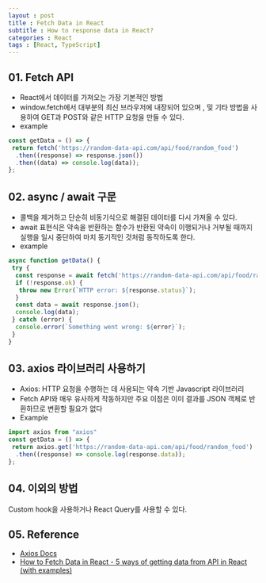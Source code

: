 ```yaml
---
layout : post
title : Fetch Data in React
subtitle : How to response data in React?
categories : React
tags : [React, TypeScript]
---
```


## 01. Fetch API

- React에서 데이터를 가져오는 가장 기본적인 방법
- window.fetch에서 대부분의 최신 브라우저에 내장되어 있으며 , 및 기타 방법을 사용하여 GET과 POST와 같은 HTTP 요청을 만들 수 있다.
- example

```TypeScript
const getData = () => {
 return fetch('https://random-data-api.com/api/food/random_food')
  .then((response) => response.json())
  .then((data) => console.log(data));
};
```

## 02. async / await 구문

- 콜백을 제거하고 단순히 비동기식으로 해결된 데이터를 다시 가져올 수 있다.
- await 표현식은 약속을 반환하는 함수가 반환된 약속이 이행되거나 거부될 때까지 실행을 일시 중단하여 마치 동기적인 것처럼 동작하도록 한다.
- example
  
```TypeScript
async function getData() {
 try { 
  const response = await fetch('https://random-data-api.com/api/food/random_food');
  if (!response.ok) {
   throw new Error(`HTTP error: ${response.status}`);
  }
  const data = await response.json();
  console.log(data);
 } catch (error) {
  console.error(`Something went wrong: ${error}`);
 }
}
```

## 03. axios 라이브러리 사용하기

- Axios: HTTP 요청을 수행하는 데 사용되는 약속 기반 Javascript 라이브러리
- Fetch API와 매우 유사하게 작동하지만 주요 이점은 이미 결과를 JSON 객체로 반환하므로 변환할 필요가 없다
- Example
  
```TypeScript
import axios from "axios"
const getData = () => {
 return axios.get('https://random-data-api.com/api/food/random_food')
  .then((response) => console.log(response.data));
};
```

## 04. 이외의 방법

Custom hook을 사용하거나 React Query를 사용할 수 있다.

## 05. Reference

- [Axios Docs](https://axios-http.com/kr/docs/intro)
- [How to Fetch Data in React - 5 ways of getting data from API in React (with examples)](https://javascript.plainenglish.io/how-to-fetch-data-in-react-d59d6ee09aaf)
